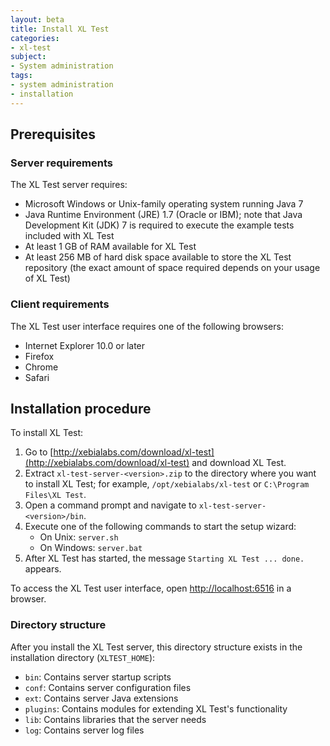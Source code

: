 ```yaml
---
layout: beta
title: Install XL Test
categories:
- xl-test
subject:
- System administration
tags:
- system administration
- installation
---
```


## Prerequisites

### Server requirements

The XL Test server requires:

* Microsoft Windows or Unix-family operating system running Java 7
* Java Runtime Environment (JRE) 1.7 (Oracle or IBM); note that Java Development Kit (JDK) 7 is required to execute the example tests included with XL Test
* At least 1 GB of RAM available for XL Test
* At least 256 MB of hard disk space available to store the XL Test repository (the exact amount of space required depends on your usage of XL Test)

### Client requirements

The XL Test user interface requires one of the following browsers:

* Internet Explorer 10.0 or later
* Firefox
* Chrome
* Safari

## Installation procedure

To install XL Test:

1. Go to [http://xebialabs.com/download/xl-test](http://xebialabs.com/download/xl-test) and download XL Test.
2. Extract `xl-test-server-<version>.zip` to the directory where you want to install XL Test; for example, `/opt/xebialabs/xl-test` or `C:\Program Files\XL Test`.
3. Open a command prompt and navigate to `xl-test-server-<version>/bin`.
4. Execute one of the following commands to start the setup wizard:
      * On Unix: `server.sh`
      * On Windows: `server.bat`
5. After XL Test has started, the message `Starting XL Test ... done.` appears.

To access the XL Test user interface, open [http://localhost:6516](http://localhost:6516) in a browser.

### Directory structure

After you install the XL Test server, this directory structure exists in the installation directory (`XLTEST_HOME`):

* `bin`: Contains server startup scripts
* `conf`: Contains server configuration files 
* `ext`: Contains server Java extensions
* `plugins`: Contains modules for extending XL Test's functionality
* `lib`: Contains libraries that the server needs
* `log`: Contains server log files
